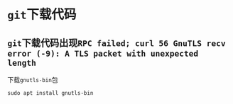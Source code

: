 # `git`下载代码
## `git`下载代码出现`RPC failed; curl 56 GnuTLS recv error (-9): A TLS packet with unexpected length`
下载`gnutls-bin`包
```
sudo apt install gnutls-bin
```